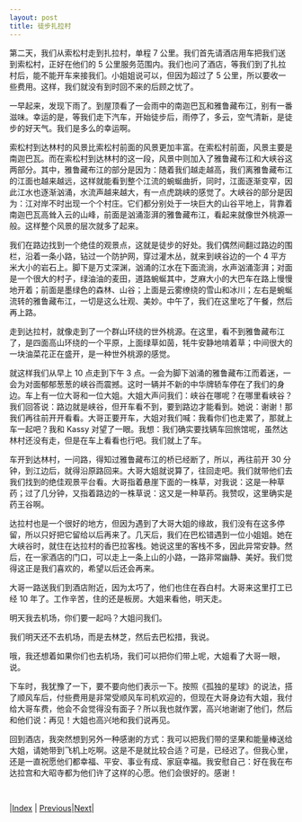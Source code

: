 ```yaml
---
layout: post
title: 徒步扎拉村
---
```


第二天，我们从索松村走到扎拉村，单程 7 公里。我们首先请酒店用车把我们送到索松村，正好在他们的 5 公里服务范围内。我们也问了酒店，等我们到了扎拉村后，能不能开车来接我们。小姐姐说可以，但因为超过了 5 公里，所以要收一些费用。这样，我们就没有到时回不来的后顾之忧了。

一早起来，发现下雨了。到屋顶看了一会雨中的南迦巴瓦和雅鲁藏布江，别有一番滋味。幸运的是，等我们走下汽车，开始徒步后，雨停了，多云，空气清新，是徒步的好天气。我们是多么的幸运啊。

索松村到达林村的风景比索松村前面的风景更加丰富。在索松村前面，风景主要是南迦巴瓦。而在索松村到达林村的这一段，风景中则加入了雅鲁藏布江和大峡谷这两部分。其中，雅鲁藏布江的部分是因为：随着我们越走越高，我们离雅鲁藏布江的江面也越来越远，这样就能看到整个江流的蜿蜒曲折，同时，江面逐渐变窄，因此江水也逐渐汹涌，水流声越来越大，有一点虎跳峡的感觉了。大峡谷的部分是因为：江对岸不时出现一个个村庄。它们都分别处于一块巨大的山谷平地上，背靠着南迦巴瓦高耸入云的山峰，前面是汹涌澎湃的雅鲁藏布江，看起来就像世外桃源一般。这样整个风景的层次就多了起来。

我们在路边找到一个绝佳的观景点，这就是徒步的好处。我们偶然间翻过路边的围栏，沿着一条小路，钻过一个防护网，穿过灌木丛，就来到峡谷边的一个 4 平方米大小的岩石上。脚下是万丈深渊，汹涌的江水在下面流淌，水声汹涌澎湃；对面是一个很大的村子，绿油油的麦田，道路蜿蜒其中，芝麻大小的大巴车在路上慢慢地开着；前面是墨绿色的森林、山谷；上面是云雾缭绕的雪山和冰川；左右是蜿蜒流转的雅鲁藏布江，一切是这么壮观、美妙。中午了，我们在这里吃了午餐，然后再上路。

走到达拉村，就像走到了一个群山环绕的世外桃源。在这里，看不到雅鲁藏布江了，是四面高山环绕的一个平原，上面绿草如茵，牦牛安静地啃着草；中间很大的一块油菜花正在盛开，是一种世外桃源的感觉。

就这样我们从早上 10 点走到下午 3 点。一会为脚下汹涌的雅鲁藏布江而着迷，一会为对面郁郁葱葱的峡谷而震撼。这时一辆并不新的中华牌轿车停在了我们的身边。车上有一位大哥和一位大姐。大姐大声问我们：峡谷在哪呢？在哪里看峡谷？我们回答说：路边就是峡谷，但开车看不到，要到路边才能看到。她说：谢谢！那我们再往前开开看看。大哥正要开车，大姐对我们喊：我看你们也走累了，那就上车一起吧？我和 Kassy 对望了一眼。我想：我们确实要找辆车回旅馆呢，虽然达林村还没有走，但是在车上看看也行吧。我们就上了车。

车开到达林村，一问路，得知过雅鲁藏布江的桥已经断了，所以，再往前开 30 分钟，到江边后，就得沿原路回来。大哥大姐就说算了，往回走吧。我们就带他们去我们找到的绝佳观景平台看。大哥指着悬崖下面的一株草，对我说：这是一种草药；过了几分钟，又指着路边的一株草说：这又是一种草药。我赞叹，这里确实是药王谷啊。

达拉村也是一个很好的地方，但因为遇到了大哥大姐的缘故，我们没有在这多停留，所以只好把它留给以后再来了。几天后，我们在巴松错遇到一位小姐姐。她在大峡谷时，就住在达拉村的香巴拉客栈。她说这里的客栈不多，因此异常安静。然后，在一家酒店的门口，可以走上一条上山的小路，一路非常幽静、美好。我们觉得这正是我们喜欢的，希望以后还会再来。

大哥一路送我们到酒店附近，因为太巧了，他们也住在吞白村。大哥来这里打工已经 10 年了。工作辛苦，住的还是板房。大姐来看他，明天走。

明天我去机场，你们要一起吗？大姐问我们。

我们明天还不去机场，而是去林芝，然后去巴松措，我说。

哦，我还想着如果你们也去机场，我们可以把你们带上呢，大姐看了大哥一眼，说。

下车时，我犹豫了一下，要不要向他们表示一下。按照《孤独的星球》的说法，搭了顺风车后，付些费用是非常受顺风车司机欢迎的，但现在大哥身边有大姐，我付给大哥车费，他会不会觉得没有面子？所以我也就作罢，高兴地谢谢了他们，然后和他们说：再见！大姐也高兴地和我们说再见。

回到酒店，我突然想到另外一种感谢的方式：我可以把我们带的坚果和能量棒送给大姐，请她带到飞机上吃啊。这是不是就比较合适？可是，已经迟了。但我心里，还是一直祝愿他们都幸福、平安、事业有成、家庭幸福。我安慰自己：好在我在布达拉宫和大昭寺都为他们许了这样的心愿。他们会很好的。感谢！

<br/>

|[Index](../) | [Previous](62-sousong)|[Next](65-nongzhuang)|
